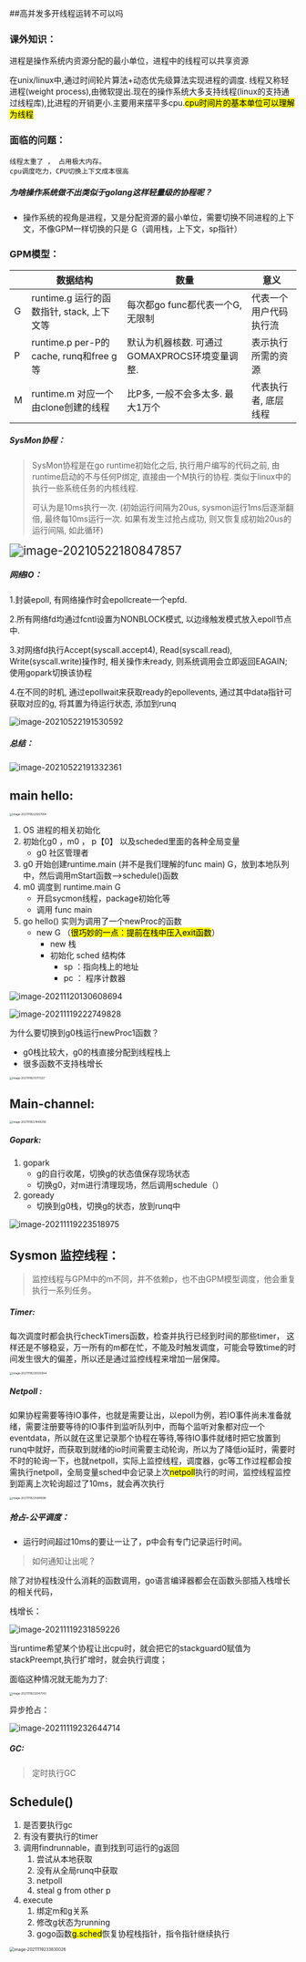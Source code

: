 

##高并发多开线程运转不可以吗

### 课外知识：

进程是操作系统内资源分配的最小单位，进程中的线程可以共享资源

在unix/linux中,通过时间轮片算法+动态优先级算法实现进程的调度.
线程又称轻进程(weight process),由微软提出.现在的操作系统大多支持线程(linux的支持通过线程库),比进程的开销更小.主要用来摆平多cpu.<mark>cpu时间片的基本单位可以理解为线程</mark>



### 面临的问题：

```
线程太重了 ， 占用极大内存。
cpu调度吃力，CPU切换上下文成本很高
```

##### 为啥操作系统做不出类似于golang这样轻量级的协程呢？

* 操作系统的视角是进程，又是分配资源的最小单位，需要切换不同进程的上下文，不像GPM一样切换的只是 G（调用栈，上下文，sp指针）



### GPM模型：

|      | **数据结构**                                | **数量**                                       | **意义**               |
| ---- | ------------------------------------------- | ---------------------------------------------- | ---------------------- |
| G    | runtime.g  运行的函数指针,  stack, 上下文等 | 每次都go  func都代表一个G,  无限制             | 代表一个用户代码执行流 |
| P    | runtime.p  per-P的cache,  runq和free  g等   | 默认为机器核数.  可通过GOMAXPROCS环境变量调整. | 表示执行所需的资源     |
| M    | runtime.m  对应一个由clone创建的线程        | 比P多,  一般不会多太多.  最大1万个             | 代表执行者,  底层线程  |



##### SysMon协程：

> SysMon协程是在go runtime初始化之后, 执行用户编写的代码之前, 由runtime启动的不与任何P绑定, 直接由一个M执行的协程. 类似于linux中的执行一些系统任务的内核线程. 
>
> 可认为是10ms执行一次. (初始运行间隔为20us, sysmon运行1ms后逐渐翻倍, 最终每10ms运行一次. 如果有发生过抢占成功, 则又恢复成初始20us的运行间隔, 如此循环)



<img src="../../../image/image-20210522180847857.png" alt="image-20210522180847857" style="zoom:150%;" />



##### 网络IO：

1.封装epoll, 有网络操作时会epollcreate一个epfd.

2.所有网络fd均通过fcntl设置为NONBLOCK模式, 以边缘触发模式放入epoll节点中.

3.对网络fd执行Accept(syscall.accept4), Read(syscall.read), Write(syscall.write)操作时, 相关操作未ready, 则系统调用会立即返回EAGAIN; 使用gopark切换该协程

4.在不同的时机, 通过epollwait来获取ready的epollevents, 通过其中data指针可获取对应的g, 将其置为待运行状态, 添加到runq



![image-20210522191530592](../../../image/image-20210522191530592.png)

##### 总结：

![image-20210522191332361](../../../image/image-20210522191332361.png)





## main hello:

<img src="../../../image/image-20211119222657004.png" alt="image-20211119222657004" style="zoom:33%;" />



1. OS 进程的相关初始化
2. 初始化g0 ，m0 ， p【0】 以及scheded里面的各种全局变量
   * g0 社区管理者
3. g0 开始创建runtime.main (并不是我们理解的func main) G，放到本地队列中，然后调用mStart函数-->schedule()函数
4. m0 调度到 runtime.main G 
   * 开启sycmon线程，package初始化等
   * 调用 func main
5. go hello() 实则为调用了一个newProc的函数
   * new G （<mark>很巧妙的一点：提前在栈中压入exit函数</mark>）
     * new 栈
     * 初始化 sched 结构体
       * sp ：指向栈上的地址
       * pc ： 程序计数器



![image-20211120130608694](../../../image/image-20211120130608694.png)



![image-20211119222749828](../../../image/image-20211119222749828.png)

为什么要切换到g0栈运行newProc1函数？

* g0栈比较大，g0的栈直接分配到线程栈上
* 很多函数不支持栈增长

<img src="../../../image/image-20211119213717227.png" alt="image-20211119213717227" style="zoom: 33%;" />









## Main-channel:

<img src="../../../image/image-20211119221448256.png" alt="image-20211119221448256" style="zoom:33%;" />

##### Gopark:

1. gopark
   * g的自行收尾，切换g的状态值保存现场状态
   * 切换g0，对m进行清理现场，然后调用schedule（）
2. goready
   * 切换到g0栈，切换g的状态，放到runq中

![image-20211119223518975](../../../image/image-20211119223518975.png)

## Sysmon 监控线程：

>监控线程与GPM中的m不同，并不依赖p，也不由GPM模型调度，他会重复执行一系列任务。

##### Timer:

每次调度时都会执行checkTimers函数，检查并执行已经到时间的那些timer， 这样还是不够稳妥，万一所有的m都在忙，不能及时触发调度，可能会导致time的时间发生很大的偏差，所以还是通过监控线程来增加一层保障。

<img src="../../../image/image-20211119230035944.png" alt="image-20211119230035944" style="zoom:33%;" />

##### Netpoll :

如果协程需要等待IO事件，也就是需要让出，以epoll为例，若IO事件尚未准备就绪，需要注册要等待的IO事件到监听队列中，而每个监听对象都对应一个eventdata，所以就在这里记录那个协程在等待,等待IO事件就绪时把它放置到runq中就好，而获取到就绪的io时间需要主动轮询，所以为了降低io延时，需要时不时的轮询一下，也就netpoll，实际上监控线程，调度器，gc等工作过程都会按需执行netpoll，全局变量sched中会记录上次<mark>netpoll</mark>执行的时间，监控线程监控到距离上次轮询超过了10ms，就会再次执行

<img src="../../../image/image-20211119225941698.png" alt="image-20211119225941698" style="zoom:33%;" />

##### 抢占-公平调度：

* 运行时间超过10ms的要让一让了，p中会有专门记录运行时间。

> 如何通知让出呢？

除了对协程栈没什么消耗的函数调用，go语言编译器都会在函数头部插入栈增长的相关代码，

栈增长：

![image-20211119231859226](../../../image/image-20211119231859226.png)

当runtime希望某个协程让出cpu时，就会把它的stackguard0赋值为stackPreempt,执行扩增时，就会执行调度；

面临这种情况就无能为力了:

<img src="../../../image/image-20211119232047143.png" alt="image-20211119232047143" style="zoom:33%;" />



异步抢占：

![image-20211119232644714](../../../image/image-20211119232644714.png)



##### GC:

> 定时执行GC



## Schedule()

1. 是否要执行gc
2. 有没有要执行的timer
3. 调用findrunnable，直到找到可运行的g返回
   1. 尝试从本地获取
   2. 没有从全局runq中获取
   3. netpoll
   4. steal g from other p
4. execute
   1. 绑定m和g关系
   2. 修改g状态为running
   3. gogo函数<mark>g.sched</mark>恢复协程栈指针，指令指针继续执行

<img src="../../../image/image-20211119233830026.png" alt="image-20211119233830026" style="zoom: 50%;" />







